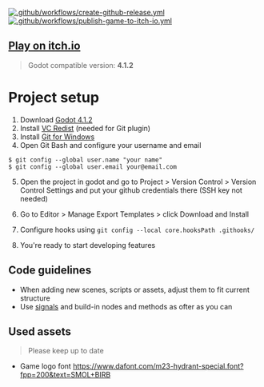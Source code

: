 [![.github/workflows/create-github-release.yml](https://github.com/matiduda/smol-birb/actions/workflows/create-github-release.yml/badge.svg)](https://github.com/matiduda/smol-birb/actions/workflows/create-github-release.yml) [![.github/workflows/publish-game-to-itch-io.yml](https://github.com/matiduda/smol-birb/actions/workflows/publish-game-to-itch-io.yml/badge.svg)](https://github.com/matiduda/smol-birb/actions/workflows/publish-game-to-itch-io.yml)

## [Play on itch.io](https://tanczmy.itch.io/big-birb-run)

> Godot compatible version: **4.1.2**

# Project setup

1. Download [Godot 4.1.2](https://github.com/godotengine/godot/releases/download/4.1.2-stable/Godot_v4.1.2-stable_win64.exe.zip)
2. Install [VC Redist](https://learn.microsoft.com/en-GB/cpp/windows/latest-supported-vc-redist?view=msvc-170) (needed for Git plugin)
3. Install [Git for Windows](https://gitforwindows.org/)
4. Open Git Bash and configure your username and email
```
$ git config --global user.name "your name"
$ git config --global user.email your@email.com
```
5. Open the project in godot and go to Project > Version Control > Version Control Settings and put your github credentials there (SSH key not needed)
6. Go to Editor > Manage Export Templates > click Download and Install
7. Configure hooks using `git config --local core.hooksPath .githooks/`

8. You're ready to start developing features

## Code guidelines

- When adding new scenes, scripts or assets, adjust them to fit current structure
- Use [signals](https://www.youtube.com/watch?v=NK_SYVO7lMA) and build-in nodes and methods as ofter as you can

## Used assets

> Please keep up to date

- Game logo font https://www.dafont.com/m23-hydrant-special.font?fpp=200&text=SMOL+BIRB

